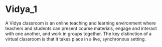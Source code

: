 # Vidya_1
A Vidya classroom is an online teaching and learning environment where teachers and students can present course materials, engage and interact with one another, and work in groups together. The key distinction of a virtual classroom is that it takes place in a live, synchronous setting.
